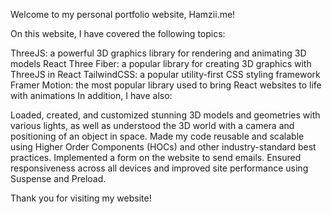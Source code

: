 Welcome to my personal portfolio website, Hamzii.me!

On this website, I have covered the following topics:

ThreeJS: a powerful 3D graphics library for rendering and animating 3D models
React Three Fiber: a popular library for creating 3D graphics with ThreeJS in React
TailwindCSS: a popular utility-first CSS styling framework
Framer Motion: the most popular library used to bring React websites to life with animations
In addition, I have also:

Loaded, created, and customized stunning 3D models and geometries with various lights, as well as understood the 3D world with a camera and positioning of an object in space.
Made my code reusable and scalable using Higher Order Components (HOCs) and other industry-standard best practices.
Implemented a form on the website to send emails.
Ensured responsiveness across all devices and improved site performance using Suspense and Preload.

Thank you for visiting my website!
